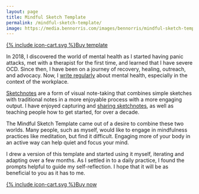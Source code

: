 ```yaml
---
layout: page
title: Mindful Sketch Template
permalink: /mindful-sketch-template/
image: https://media.bennorris.com/images/bennorris/mindful-sketch-template.jpg
---
```


<a href="https://bennorris.shop/l/mindfulsketch" class="btn"><span class="icon">{% include icon-cart.svg %}</span>Buy template</a>

In 2018, I discovered the world of mental health as I started having panic attacks, met with a therapist for the first time, and learned that I have severe OCD. Since then, I have been on a journey of recovery, healing, outreach, and advocacy. Now, I [write regularly](https://bennorris.com/mental-work-health/) about mental health, especially in the context of the workplace.

[Sketchnotes](https://rohdesign.com/sketchnotes/) are a form of visual note-taking that combines simple sketches with traditional notes in a more enjoyable process with a more engaging output. I have enjoyed capturing and [sharing sketchnotes](https://bennorris.com/tags/sketchnotes/), as well as teaching people how to get started, for over a decade.

The Mindful Sketch Template came out of a desire to combine these two worlds. Many people, such as myself, would like to engage in mindfulness practices like meditation, but find it difficult. Engaging more of your body in an active way can help quiet and focus your mind.

I drew a version of this template and started using it myself, iterating and adapting over a few months. As I settled in to a daily practice, I found the prompts helpful to guide my self-reflection. I hope that it will be as beneficial to you as it has to me.

<a href="https://bennorris.shop/l/mindfulsketch" class="btn"><span class="icon">{% include icon-cart.svg %}</span>Buy now</a>
